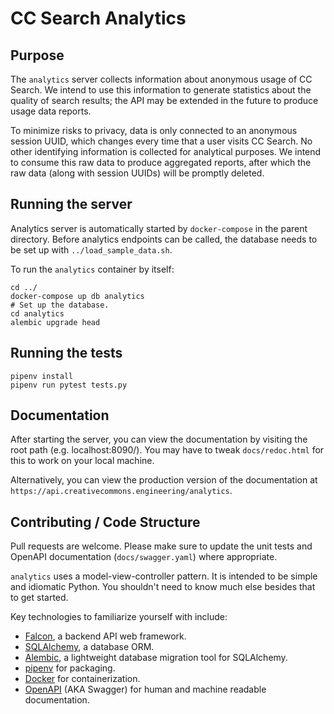 # CC Search Analytics

## Purpose

The `analytics` server collects information about anonymous usage of CC Search.
We intend to use this information to generate statistics about the quality of 
search results; the API may be extended in the future to produce usage data
reports.

To minimize risks to privacy, data is only connected to an anonymous session
UUID, which changes every time that a user visits CC Search. No other 
identifying information is collected for analytical purposes. We intend to 
consume this raw data to produce aggregated reports, after which the raw 
data (along with session UUIDs) will be promptly deleted.

## Running the server

Analytics server is automatically started by `docker-compose` in the parent
directory. Before analytics endpoints can be called, the database needs to
be set up with `../load_sample_data.sh`.

To run the `analytics` container by itself:

```
cd ../
docker-compose up db analytics
# Set up the database.
cd analytics
alembic upgrade head
```

## Running the tests

```
pipenv install
pipenv run pytest tests.py
```

## Documentation

After starting the server, you can view the documentation by visiting the
root path (e.g. localhost:8090/). You may have to tweak `docs/redoc.html` for 
this to work on your local machine.

Alternatively, you can view the production version of the documentation at 
`https://api.creativecommons.engineering/analytics`.

## Contributing / Code Structure

Pull requests are welcome. Please make sure to update the unit tests and 
OpenAPI documentation (`docs/swagger.yaml`) where appropriate.

`analytics` uses a model-view-controller pattern. It is intended to be simple
and idiomatic Python. You shouldn't need to know much else besides that to get
started.

Key technologies to familiarize yourself with include:
* [Falcon](https://falcon.readthedocs.io/en/stable/), a backend API web framework.
* [SQLAlchemy](https://www.sqlalchemy.org/), a database ORM.
* [Alembic](https://alembic.sqlalchemy.org/en/latest/), a lightweight database migration tool for SQLAlchemy.
* [pipenv](https://docs.pipenv.org/en/latest/) for packaging.
* [Docker](https://www.docker.com/) for containerization.
* [OpenAPI](https://www.openapis.org/) (AKA Swagger) for human and machine readable documentation.
